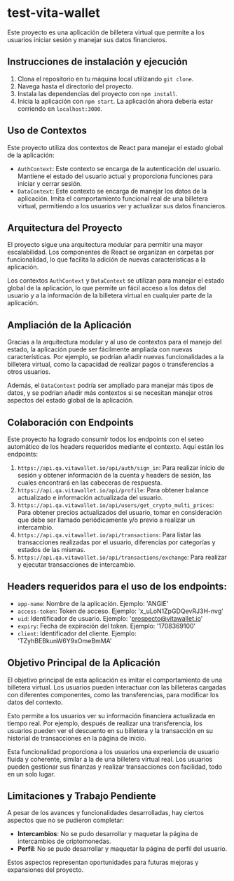 # test-vita-wallet

Este proyecto es una aplicación de billetera virtual que permite a los usuarios iniciar sesión y manejar sus datos financieros.

## Instrucciones de instalación y ejecución

1. Clona el repositorio en tu máquina local utilizando `git clone`.
2. Navega hasta el directorio del proyecto.
3. Instala las dependencias del proyecto con `npm install`.
4. Inicia la aplicación con `npm start`. La aplicación ahora debería estar corriendo en `localhost:3000`.

## Uso de Contextos

Este proyecto utiliza dos contextos de React para manejar el estado global de la aplicación:

- `AuthContext`: Este contexto se encarga de la autenticación del usuario. Mantiene el estado del usuario actual y proporciona funciones para iniciar y cerrar sesión.
- `DataContext`: Este contexto se encarga de manejar los datos de la aplicación. Imita el comportamiento funcional real de una billetera virtual, permitiendo a los usuarios ver y actualizar sus datos financieros.

## Arquitectura del Proyecto

El proyecto sigue una arquitectura modular para permitir una mayor escalabilidad. Los componentes de React se organizan en carpetas por funcionalidad, lo que facilita la adición de nuevas características a la aplicación.

Los contextos `AuthContext` y `DataContext` se utilizan para manejar el estado global de la aplicación, lo que permite un fácil acceso a los datos del usuario y a la información de la billetera virtual en cualquier parte de la aplicación.

## Ampliación de la Aplicación

Gracias a la arquitectura modular y al uso de contextos para el manejo del estado, la aplicación puede ser fácilmente ampliada con nuevas características. Por ejemplo, se podrían añadir nuevas funcionalidades a la billetera virtual, como la capacidad de realizar pagos o transferencias a otros usuarios.

Además, el `DataContext` podría ser ampliado para manejar más tipos de datos, y se podrían añadir más contextos si se necesitan manejar otros aspectos del estado global de la aplicación.

## Colaboración con Endpoints

Este proyecto ha logrado consumir todos los endpoints con el seteo automático de los headers requeridos mediante el contexto. Aquí están los endpoints:

1. `https://api.qa.vitawallet.io/api/auth/sign_in`: Para realizar inicio de sesión y obtener información de la cuenta y headers de sesión, las cuales encontrará en las cabeceras de respuesta.
2. `https://api.qa.vitawallet.io/api/profile`: Para obtener balance actualizado e información actualizada del usuario.
3. `https://api.qa.vitawallet.io/api/users/get_crypto_multi_prices`: Para obtener precios actualizados del usuario, tomar en consideración que debe ser llamado periódicamente y/o previo a realizar un intercambio.
4. `https://api.qa.vitawallet.io/api/transactions`: Para listar las transacciones realizadas por el usuario, diferencias por categorías y estados de las mismas.
5. `https://api.qa.vitawallet.io/api/transactions/exchange`: Para realizar y ejecutar transacciones de intercambio.

## Headers requeridos para el uso de los endpoints:
- `app-name`: Nombre de la aplicación. Ejemplo: 'ANGIE'
- `access-token`: Token de acceso. Ejemplo: 'x_uLoN1ZpGDQevRJ3H-nvg'
- `uid`: Identificador de usuario. Ejemplo: 'prospecto@vitawallet.io'
- `expiry`: Fecha de expiración del token. Ejemplo: '1708369100'
- `client`: Identificador del cliente. Ejemplo: 'TZyhBEBkunW6Y9xOmeBmMA'

## Objetivo Principal de la Aplicación

El objetivo principal de esta aplicación es imitar el comportamiento de una billetera virtual. Los usuarios pueden interactuar con las billeteras cargadas con diferentes componentes, como las transferencias, para modificar los datos del contexto. 

Esto permite a los usuarios ver su información financiera actualizada en tiempo real. Por ejemplo, después de realizar una transferencia, los usuarios pueden ver el descuento en su billetera y la transacción en su historial de transacciones en la página de inicio.

Esta funcionalidad proporciona a los usuarios una experiencia de usuario fluida y coherente, similar a la de una billetera virtual real. Los usuarios pueden gestionar sus finanzas y realizar transacciones con facilidad, todo en un solo lugar.

## Limitaciones y Trabajo Pendiente

A pesar de los avances y funcionalidades desarrolladas, hay ciertos aspectos que no se pudieron completar:

- **Intercambios**: No se pudo desarrollar y maquetar la página de intercambios de criptomonedas.
- **Perfil**: No se pudo desarrollar y maquetar la página de perfil del usuario.

Estos aspectos representan oportunidades para futuras mejoras y expansiones del proyecto.
